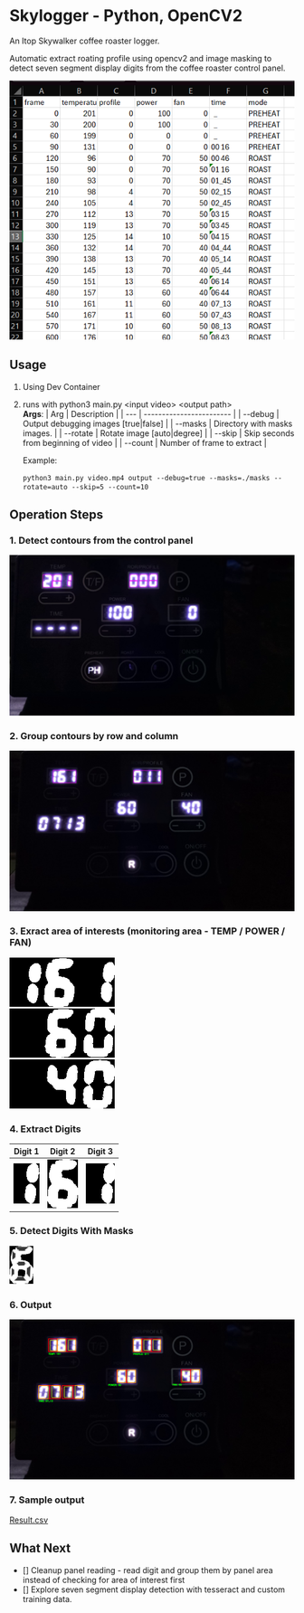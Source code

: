 # Skylogger - Python, OpenCV2
An Itop Skywalker coffee roaster logger. 

Automatic extract roating profile using opencv2 and image masking to detect seven segment display digits from the coffee roaster control panel.

![Sample](./assets/sample.png)

## Usage

1. Using Dev Container
2. runs with python3 main.py &lt;input video&gt; &lt;output path&gt;<br/>
   **Args**:
   | Arg | Description |
   | --- | ------------------------ |
   | --debug | Output debugging images [true|false] |
   | --masks | Directory with masks images. |
   | --rotate | Rotate image [auto|degree] |
   | --skip | Skip seconds from beginning of video |
   | --count | Number of frame to extract |

   Example:
    ```shell
    python3 main.py video.mp4 output --debug=true --masks=./masks --rotate=auto --skip=5 --count=10
    ```
## Operation Steps

### 1. Detect contours from the control panel

![Contours](./assets/step1-contours.png)

### 2. Group contours by row and column

![Groups](./assets/step2-groups.png)

### 3. Exract area of interests (monitoring area - TEMP / POWER / FAN)

![TEMP](./assets/step3-temp.png)<br/>
![POWER](./assets/step3-power.png)<br/>
![FAN](./assets/step3-fan.png)<br/>

### 4. Extract Digits

|Digit 1|Digit 2|Digit 3|
|--|--|--|
|![TEMP Digit 1](./assets/step4-temp1.png)|![TEMP Digit 2](./assets/step4-temp2.png)|![TEMP Digit 3](./assets/step4-temp3.png)|

### 5. Detect Digits With Masks

![Masks](./assets/step5-masks.png)


### 6. Output

![Output](./assets/output.png)

### 7. Sample output

[Result.csv](./assets/results.csv)


## What Next
- [] Cleanup panel reading - read digit and group them by panel area instead of checking for area of interest first
- [] Explore seven segment display detection with tesseract and custom training data.
